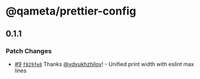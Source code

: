 # @qameta/prettier-config

## 0.1.1

### Patch Changes

- [#9](https://github.com/qameta/fe-core/pull/9) [`f829fe8`](https://github.com/qameta/fe-core/commit/f829fe828060e36be8e042a8bcb7611fc800231a) Thanks [@vdvukhzhilov](https://github.com/vdvukhzhilov)! - Unified print width with eslint max lines
